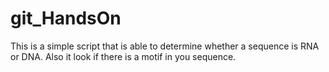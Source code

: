 # git_HandsOn
This is a simple script that is able to determine whether a sequence is RNA or DNA. Also it look if there is a motif in you sequence.
